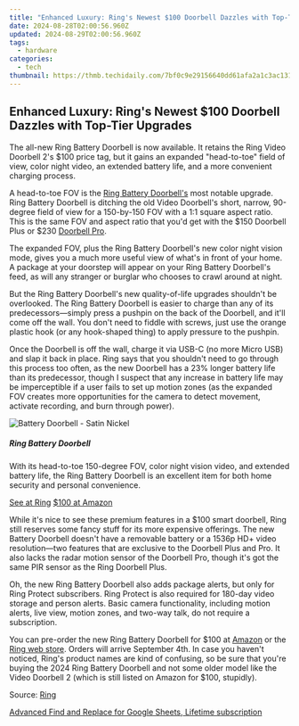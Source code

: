 ```yaml
---
title: "Enhanced Luxury: Ring's Newest $100 Doorbell Dazzles with Top-Tier Upgrades"
date: 2024-08-28T02:00:56.960Z
updated: 2024-08-29T02:00:56.960Z
tags:
  - hardware
categories:
  - tech
thumbnail: https://thmb.techidaily.com/7bf0c9e29156640dd61afa2a1c3ac131876c62be46882c79429b4da00cd9e9ec.jpg
---
```


## Enhanced Luxury: Ring's Newest $100 Doorbell Dazzles with Top-Tier Upgrades

The all-new Ring Battery Doorbell is now available. It retains the Ring Video Doorbell 2's $100 price tag, but it gains an expanded "head-to-toe" field of view, color night video, an extended battery life, and a more convenient charging process.

 A head-to-toe FOV is the [Ring Battery Doorbell's](http://www.amazon.com/Ring-Battery-Doorbell-Head-to-Toe-Video-Satin-Nickel/dp/B0BZWRSRWV?tag=hotoge-20&ascsubtag=UUhtgUeUpU2005070&asc%5Frefurl=https%3A%2F%2Fwww.howtogeek.com%2Fring-battery-doorbell-launch%2F&asc%5Fcampaign=Short-Term) most notable upgrade. Ring Battery Doorbell is ditching the old Video Doorbell's short, narrow, 90-degree field of view for a 150-by-150 FOV with a 1:1 square aspect ratio. This is the same FOV and aspect ratio that you'd get with the $150 Doorbell Plus or $230 [Doorbell Pro](https://win11-tips.techidaily.com/ace-your-window-11-search-game-essential-tips-to-know/).

 The expanded FOV, plus the Ring Battery Doorbell's new color night vision mode, gives you a much more useful view of what's in front of your home. A package at your doorstep will appear on your Ring Battery Doorbell's feed, as will any stranger or burglar who chooses to crawl around at night.

 But the Ring Battery Doorbell's new quality-of-life upgrades shouldn't be overlooked. The Ring Battery Doorbell is easier to charge than any of its predecessors—simply press a pushpin on the back of the Doorbell, and it'll come off the wall. You don't need to fiddle with screws, just use the orange plastic hook (or any hook-shaped thing) to apply pressure to the pushpin.

 Once the Doorbell is off the wall, charge it via USB-C (no more Micro USB) and slap it back in place. Ring says that you shouldn't need to go through this process too often, as the new Doorbell has a 23% longer battery life than its predecessor, though I suspect that any increase in battery life may be imperceptible if a user fails to set up motion zones (as the expanded FOV creates more opportunities for the camera to detect movement, activate recording, and burn through power).

![Battery Doorbell - Satin Nickel](https://static1.howtogeekimages.com/wordpress/wp-content/uploads/2024/08/battery-doorbell-satin-nickel.jpg) 

#####  Ring Battery Doorbell

With its head-to-toe 150-degree FOV, color night vision video, and extended battery life, the Ring Battery Doorbell is an excellent item for both home security and personal convenience. 

[See at Ring](https://ring.com/products/battery-doorbell) [$100 at Amazon](https://www.amazon.com/Ring-Battery-Doorbell-Head-to-Toe-Video-Satin-Nickel/dp/B0BZWRSRWV?tag=hotoge-20&ascsubtag=UUhtgUeUpU2005070&asc%5Frefurl=https%3A%2F%2Fwww.howtogeek.com%2Fring-battery-doorbell-launch%2F&asc%5Fcampaign=Short-Term) 

 While it's nice to see these premium features in a $100 smart doorbell, Ring still reserves some fancy stuff for its more expensive offerings. The new Battery Doorbell doesn't have a removable battery or a 1536p HD+ video resolution—two features that are exclusive to the Doorbell Plus and Pro. It also lacks the radar motion sensor of the Doorbell Pro, though it's got the same PIR sensor as the Ring Doorbell Plus.

 Oh, the new Ring Battery Doorbell also adds package alerts, but only for Ring Protect subscribers. Ring Protect is also required for 180-day video storage and person alerts. Basic camera functionality, including motion alerts, live view, motion zones, and two-way talk, do not require a subscription.

 You can pre-order the new Ring Battery Doorbell for $100 at [Amazon](https://www.amazon.com/Ring-Battery-Doorbell-Head-to-Toe-Video-Satin-Nickel/dp/B0BZWRSRWV?tag=hotoge-20&ascsubtag=UUhtgUeUpU2005070&asc%5Frefurl=https%3A%2F%2Fwww.howtogeek.com%2Fring-battery-doorbell-launch%2F&asc%5Fcampaign=Short-Term) or the [Ring web store](https://ring.com/products/battery-doorbell). Orders will arrive September 4th. In case you haven't noticed, Ring's product names are kind of confusing, so be sure that you're buying the 2024 Ring Battery Doorbell and not some older model like the Video Doorbell 2 (which is still listed on Amazon for $100, stupidly).

 Source: [Ring](https://blog.ring.com/products-innovation/ring-launches-battery-doorbell-featuring-head-to-toe-video-seamless-installation-and-more/)

<ins class="adsbygoogle"
     style="display:block"
     data-ad-format="autorelaxed"
     data-ad-client="ca-pub-7571918770474297"
     data-ad-slot="1223367746"></ins>



<ins class="adsbygoogle"
     style="display:block"
     data-ad-client="ca-pub-7571918770474297"
     data-ad-slot="8358498916"
     data-ad-format="auto"
     data-full-width-responsive="true"></ins>



<!-- affiliate ads begin -->
<a href="https://secure.2checkout.com/order/checkout.php?PRODS=4729642&QTY=1&AFFILIATE=108875&CART=1">Advanced Find and Replace for Google Sheets, Lifetime subscription</a>
<!-- affiliate ads end -->